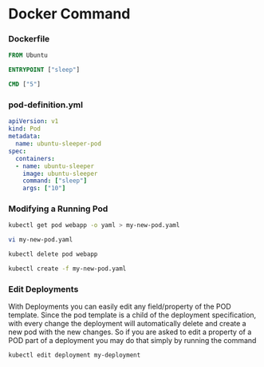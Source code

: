 # Docker Command

### Dockerfile

```Dockerfile
FROM Ubuntu

ENTRYPOINT ["sleep"]

CMD ["5"]
```

### pod-definition.yml

```yaml
apiVersion: v1
kind: Pod
metadata:
  name: ubuntu-sleeper-pod
spec:
  containers:
  - name: ubuntu-sleeper
    image: ubuntu-sleeper
    command: ["sleep"]
    args: ["10"]
```

### Modifying a Running Pod

```bash
kubectl get pod webapp -o yaml > my-new-pod.yaml

vi my-new-pod.yaml

kubectl delete pod webapp

kubectl create -f my-new-pod.yaml
```

### Edit Deployments

With Deployments you can easily edit any field/property of the POD template. Since the pod template is a child of the deployment specification,  with every change the deployment will automatically delete and create a new pod with the new changes. So if you are asked to edit a property of a POD part of a deployment you may do that simply by running the command

```
kubectl edit deployment my-deployment
```